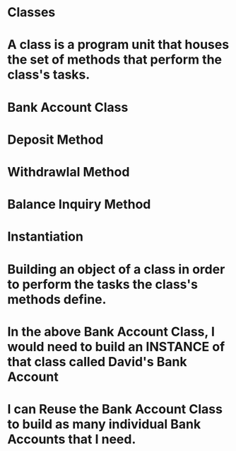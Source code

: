 # Classes
#
# A class is a program unit that houses the set of methods that perform the class's tasks.
#
# Bank Account Class
#    Deposit Method
#    Withdrawlal Method
#    Balance Inquiry Method
#
# Instantiation
#    Building an object of a class in order to perform the tasks the class's methods define.
#    In the above Bank Account Class, I would need to build an INSTANCE of that class called David's Bank Account
#
# I can Reuse the Bank Account Class to build as many individual Bank Accounts that I need.
#
